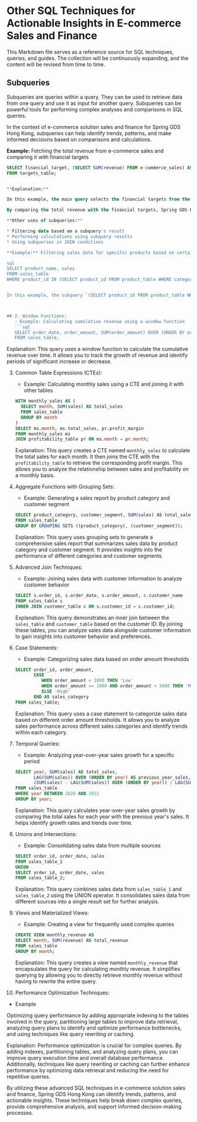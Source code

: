 # Other SQL Techniques for Actionable Insights in E-commerce Sales and Finance

This Markdown file serves as a reference source for SQL techniques, queries, and guides. The collection will be continuously expanding, and the content will be revised from time to time.

## Subqueries

Subqueries are queries within a query. They can be used to retrieve data from one query and use it as input for another query. Subqueries can be powerful tools for performing complex analyses and comparisons in SQL queries.

In the context of e-commerce solution sales and finance for Spring GDS Hong Kong, subqueries can help identify trends, patterns, and make informed decisions based on comparisons and calculations.

**Example:** Fetching the total revenue from e-commerce sales and comparing it with financial targets

```sql
SELECT financial_target, (SELECT SUM(revenue) FROM e-commerce_sales) AS total_revenue
FROM targets_table;


**Explanation:**

In this example, the main query selects the financial targets from the `targets_table`. The subquery `(SELECT SUM(revenue) FROM e-commerce_sales)` retrieves the total revenue from the `e-commerce_sales` table. The subquery is executed for each row of the main query, providing the total revenue value.

By comparing the total revenue with the financial targets, Spring GDS Hong Kong can evaluate the performance against set goals. This comparison can help identify whether the revenue aligns with the targets and make informed decisions about resource allocation, budgeting, and strategy adjustments.

**Other uses of subqueries:**

* Filtering data based on a subquery's result
* Performing calculations using subquery results
* Using subqueries in JOIN conditions

**Example:** Filtering sales data for specific products based on certain criteria

sql
SELECT product_name, sales
FROM sales_table
WHERE product_id IN (SELECT product_id FROM product_table WHERE category = 'Electronics');


In this example, the subquery `(SELECT product_id FROM product_table WHERE category = 'Electronics')` retrieves the product IDs for products in the `Electronics` category. The main query then selects the product names and sales for the products that match those IDs.



## 2. Window Functions:
   - Example: Calculating cumulative revenue using a window function
   ```sql
   SELECT order_date, order_amount, SUM(order_amount) OVER (ORDER BY order_date) AS cumulative_revenue
   FROM sales_table;
   ```
   Explanation: This query uses a window function to calculate the cumulative revenue over time. It allows you to track the growth of revenue and identify periods of significant increase or decrease.

3. Common Table Expressions (CTEs):
   - Example: Calculating monthly sales using a CTE and joining it with other tables
   ```sql
   WITH monthly_sales AS (
     SELECT month, SUM(sales) AS total_sales
     FROM sales_table
     GROUP BY month
   )
   SELECT ms.month, ms.total_sales, pr.profit_margin
   FROM monthly_sales ms
   JOIN profitability_table pr ON ms.month = pr.month;
   ```
   Explanation: This query creates a CTE named `monthly_sales` to calculate the total sales for each month. It then joins the CTE with the `profitability_table` to retrieve the corresponding profit margin. This allows you to analyze the relationship between sales and profitability on a monthly basis.

4. Aggregate Functions with Grouping Sets:
   - Example: Generating a sales report by product category and customer segment
   ```sql
   SELECT product_category, customer_segment, SUM(sales) AS total_sales
   FROM sales_table
   GROUP BY GROUPING SETS ((product_category), (customer_segment));
   ```
   Explanation: This query uses grouping sets to generate a comprehensive sales report that summarizes sales data by product category and customer segment. It provides insights into the performance of different categories and customer segments.

5. Advanced Join Techniques:
   - Example: Joining sales data with customer information to analyze customer behavior
   ```sql
   SELECT s.order_id, s.order_date, s.order_amount, c.customer_name
   FROM sales_table s
   INNER JOIN customer_table c ON s.customer_id = c.customer_id;
   ```
   Explanation: This query demonstrates an inner join between the `sales_table` and `customer_table` based on the customer ID. By joining these tables, you can analyze sales data alongside customer information to gain insights into customer behavior and preferences.

6. Case Statements:
   - Example: Categorizing sales data based on order amount thresholds
   ```sql
   SELECT order_id, order_amount,
          CASE
             WHEN order_amount < 1000 THEN 'Low'
             WHEN order_amount >= 1000 AND order_amount < 5000 THEN 'Medium'
             ELSE 'High'
          END AS sales_category
   FROM sales_table;
   ```
   Explanation: This query uses a case statement to categorize sales data based on different order amount thresholds. It allows you to analyze sales performance across different sales categories and identify trends within each category.

7. Temporal Queries:
   - Example: Analyzing year-over-year sales growth for a specific period
   ```sql
   SELECT year, SUM(sales) AS total_sales,
          LAG(SUM(sales)) OVER (ORDER BY year) AS previous_year_sales,
          (SUM(sales) - LAG(SUM(sales)) OVER (ORDER BY year)) / LAG(SUM(sales)) OVER (ORDER BY year) * 100 AS growth_rate
   FROM sales_table
   WHERE year BETWEEN 2020 AND 2022
   GROUP BY year;
   ```
   Explanation: This query calculates year-over-year sales growth by comparing the total sales for each year with the previous year's sales. It helps identify growth rates and trends over time.

8. Unions and Intersections:
   - Example: Consolidating sales data from multiple sources
   ```sql
   SELECT order_id, order_date, sales
   FROM sales_table_1
   UNION
   SELECT order_id, order_date, sales
   FROM sales_table_2;
   ```
   Explanation: This query combines sales data from `sales_table_1` and `sales_table_2` using the UNION operator. It consolidates sales data from different sources into a single result set for further analysis.

9. Views and Materialized Views:
   - Example: Creating a view for frequently used complex queries
   ```sql
   CREATE VIEW monthly_revenue AS
   SELECT month, SUM(revenue) AS total_revenue
   FROM sales_table
   GROUP BY month;
   ```
   Explanation: This query creates a view named `monthly_revenue` that encapsulates the query for calculating monthly revenue. It simplifies querying by allowing you to directly retrieve monthly revenue without having to rewrite the entire query.

10. Performance Optimization Techniques:
   - Example

Optimizing query performance by adding appropriate indexing to the tables involved in the query, partitioning large tables to improve data retrieval, analyzing query plans to identify and optimize performance bottlenecks, and using techniques like query rewriting or caching.

Explanation: Performance optimization is crucial for complex queries. By adding indexes, partitioning tables, and analyzing query plans, you can improve query execution time and overall database performance. Additionally, techniques like query rewriting or caching can further enhance performance by optimizing data retrieval and reducing the need for repetitive queries.

By utilizing these advanced SQL techniques in e-commerce solution sales and finance, Spring GDS Hong Kong can identify trends, patterns, and actionable insights. These techniques help break down complex queries, provide comprehensive analysis, and support informed decision-making processes.
